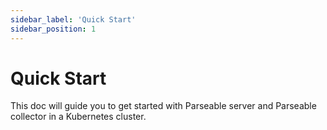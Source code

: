 ```yaml
---
sidebar_label: 'Quick Start'
sidebar_position: 1
---
```


# Quick Start

This doc will guide you to get started with Parseable server and Parseable collector in a Kubernetes cluster.
